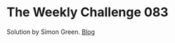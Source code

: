 # The Weekly Challenge 083

Solution by Simon Green. [Blog](https://dev.to/simongreennet/weekly-challenge-083-4ga6)
